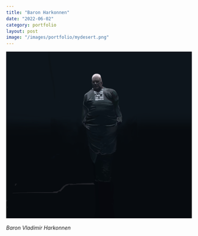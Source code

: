 ```yaml
---
title: "Baron Harkonnen"
date: "2022-06-02"
category: portfolio
layout: post
image: "/images/portfolio/mydesert.png"
---
```

<p align="center">
<span class="image fit"><img src='/images/portfolio/mydesert.png' alt="mydesert"/></span>
</p>

*Baron Vladimir Harkonnen*
